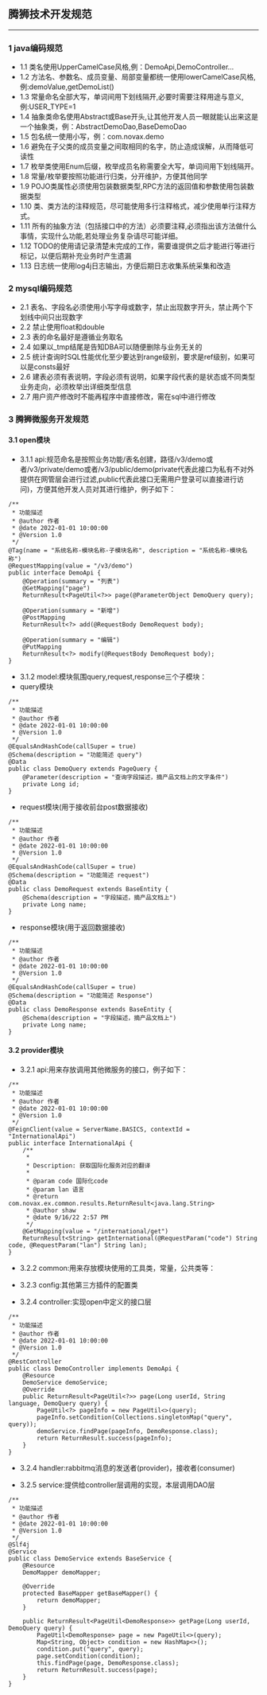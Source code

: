 ## 腾狮技术开发规范
------------
### 1 java编码规范
* 1.1 类名使用UpperCamelCase风格,例：DemoApi,DemoController...
* 1.2 方法名、参数名、成员变量、局部变量都统一使用lowerCamelCase风格,例:demoValue,getDemoList()
* 1.3 常量命名全部大写，单词间用下划线隔开,必要时需要注释用途与意义,例:USER_TYPE=1
* 1.4 抽象类命名使用Abstract或Base开头,让其他开发人员一眼就能认出来这是一个抽象类，例：AbstractDemoDao,BaseDemoDao
* 1.5 包名统一使用小写，例：com.novax.demo
* 1.6 避免在子父类的成员变量之间取相同的名字，防止造成误解，从而降低可读性
* 1.7 枚举类使用Enum后缀，枚举成员名称需要全大写，单词间用下划线隔开。
* 1.8 常量/枚举要按照功能进行归类，分开维护，方便其他同学
* 1.9 POJO类属性必须使用包装数据类型,RPC方法的返回值和参数使用包装数据类型
* 1.10 类、类方法的注释规范，尽可能使用多行注释格式，减少使用单行注释方式。
* 1.11 所有的抽象方法（包括接口中的方法）必须要注释,必须指出该方法做什么事情，实现什么功能,若处理业务复杂请尽可能详细。
* 1.12 TODO的使用请记录清楚未完成的工作，需要谁提供之后才能进行等进行标记，以便后期补充业务时产生遗漏
* 1.13 日志统一使用log4j日志输出，方便后期日志收集系统采集和改造

### 2 mysql编码规范
* 2.1 表名、字段名必须使用小写字母或数字，禁止出现数字开头，禁止两个下划线中间只出现数字
* 2.2 禁止使用float和double
* 2.3 表的命名最好是遵循业务取名
* 2.4 如果以_tmp结尾是告知DBA可以随便删除与业务无关的
* 2.5 统计查询时SQL性能优化至少要达到range级别，要求是ref级别，如果可以是consts最好
* 2.6 建表必须有表说明，字段必须有说明，如果字段代表的是状态或不同类型业务走向，必须枚举出详细类型信息
* 2.7 用户资产修改时不能再程序中直接修改，需在sql中进行修改
 
### 3 腾狮微服务开发规范
#### 3.1 open模块
* 3.1.1 api:规范命名是按照业务功能/表名创建，路径/v3/demo或者/v3/private/demo或者/v3/public/demo(private代表此接口为私有不对外提供在网管层会进行过滤,public代表此接口无需用户登录可以直接进行访问)，方便其他开发人员对其进行维护，例子如下：
```
/**
 * 功能描述
 * @author 作者
 * @date 2022-01-01 10:00:00
 * @Version 1.0
 */
@Tag(name = "系统名称-模块名称-子模块名称", description = "系统名称-模块名称")
@RequestMapping(value = "/v3/demo")
public interface DemoApi {
    @Operation(summary = "列表")
    @GetMapping("page")
    ReturnResult<PageUtil<?>> page(@ParameterObject DemoQuery query);

    @Operation(summary = "新增")
    @PostMapping
    ReturnResult<?> add(@RequestBody DemoRequest body);

    @Operation(summary = "编辑")
    @PutMapping
    ReturnResult<?> modify(@RequestBody DemoRequest body);
}
```
* 3.1.2 model:模块氛围query,request,response三个子模块：
* query模块
```
/**
 * 功能描述
 * @author 作者
 * @date 2022-01-01 10:00:00
 * @Version 1.0
 */
@EqualsAndHashCode(callSuper = true)
@Schema(description = "功能简述 query")
@Data
public class DemoQuery extends PageQuery {
    @Parameter(description = "查询字段描述，摘产品文档上的文字条件")
    private Long id;
}
```
* request模块(用于接收前台post数据接收)
```
/**
 * 功能描述
 * @author 作者
 * @date 2022-01-01 10:00:00
 * @Version 1.0
 */
@EqualsAndHashCode(callSuper = true)
@Schema(description = "功能简述 request")
@Data
public class DemoRequest extends BaseEntity {
    @Schema(description = "字段描述，摘产品文档上")
    private Long name;
}
```
* response模块(用于返回数据接收)
```
/**
 * 功能描述
 * @author 作者
 * @date 2022-01-01 10:00:00
 * @Version 1.0
 */
@EqualsAndHashCode(callSuper = true)
@Schema(description = "功能简述 Response")
@Data
public class DemoResponse extends BaseEntity {
    @Schema(description = "字段描述，摘产品文档上")
    private Long name;
}
```
#### 3.2 provider模块
* 3.2.1 api:用来存放调用其他微服务的接口，例子如下：
```
/**
 * 功能描述
 * @author 作者
 * @date 2022-01-01 10:00:00
 * @Version 1.0
 */
@FeignClient(value = ServerName.BASICS, contextId = "InternationalApi")
public interface InternationalApi {
    /**
     *
     * Description: 获取国际化服务对应的翻译
     *
     * @param code 国际化code
     * @param lan 语言
     * @return com.novax.ex.common.results.ReturnResult<java.lang.String>
     * @author shaw
     * @date 9/16/22 2:57 PM
     */
    @GetMapping(value = "/international/get")
    ReturnResult<String> getInternational(@RequestParam("code") String code, @RequestParam("lan") String lan);
}
```
* 3.2.2 common:用来存放模块使用的工具类，常量，公共类等：

* 3.2.3 config:其他第三方插件的配置类

* 3.2.4 controller:实现open中定义的接口层
```
/**
 * 功能描述
 * @author 作者
 * @date 2022-01-01 10:00:00
 * @Version 1.0
 */
@RestController
public class DemoController implements DemoApi {
    @Resource
    DemoService demoService;
    @Override
    public ReturnResult<PageUtil<?>> page(Long userId, String language, DemoQuery query) {
        PageUtil<?> pageInfo = new PageUtil<>(query);
        pageInfo.setCondition(Collections.singletonMap("query", query));
        demoService.findPage(pageInfo, DemoResponse.class);
        return ReturnResult.success(pageInfo);
    }
}
```
* 3.2.4 handler:rabbitmq消息的发送者(provider)，接收者(consumer)

* 3.2.5 service:提供给controller层调用的实现，本层调用DAO层
```
/**
 * 功能描述
 * @author 作者
 * @date 2022-01-01 10:00:00
 * @Version 1.0
 */
@Slf4j
@Service
public class DemoService extends BaseService {
    @Resource
    DemoMapper demoMapper;

    @Override
    protected BaseMapper getBaseMapper() {
        return demoMapper;
    }
    
    public ReturnResult<PageUtil<DemoResponse>> getPage(Long userId, DemoQuery query) {
        PageUtil<DemoResponse> page = new PageUtil<>(query);
        Map<String, Object> condition = new HashMap<>();
        condition.put("query", query);
        page.setCondition(condition);
        this.findPage(page, DemoResponse.class);
        return ReturnResult.success(page);
    }
}
```



